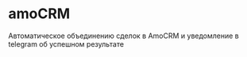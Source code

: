 # amoCRM
Автоматическое объединению сделок в AmoCRM и уведомление в telegram об успешном результате
